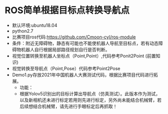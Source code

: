 ROS简单根据目标点转换导航点
===============
* 默认环境:ubuntu18.04
* python2.7
* 比赛项目ros代码:https://github.com/Cmoon-cyl/ros-module
* 条件：附近无障碍物，静态有可能也不能使机器人导航至目标点，若有动态障碍物机器人自行根据局部路径规划自行是否判断。
* 视觉位置转换至机器人坐标点（Point,Point）,代码参考Ponit2Point (前置知识)
* 视觉转换至导航点（Point,Pose）代码参考Point2Pose
* Demo1.py存放2021年中国机器人大赛测试代码，根据比赛项目代码进行拓展。
	* 功能：
	* 根据Yolov5识别出的目标计算出导航点（仿真测试）。此版本作为测试，以及新相机还未进行标定若用则先进行标定，另外尚未能结合机械臂，若后续想结合机械臂，请先进行手眼标定后再抓取！

